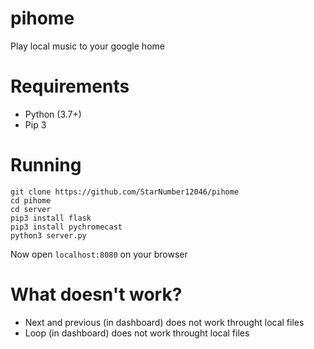 # pihome
Play local music to your google home

# Requirements
- Python (3.7+)
- Pip 3

# Running
```
git clone https://github.com/StarNumber12046/pihome
cd pihome
cd server
pip3 install flask
pip3 install pychromecast
python3 server.py
```
Now open `localhost:8080` on your browser

# What doesn't work?
- Next and previous (in dashboard) does not work throught local files
- Loop (in dashboard) does not work throught local files
